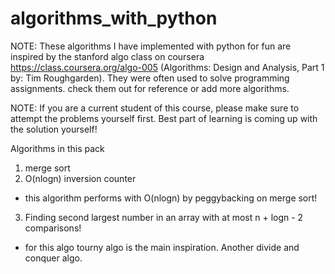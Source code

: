 algorithms_with_python
======================

NOTE: These algorithms I have implemented with python for fun are inspired by the stanford algo class on coursera https://class.coursera.org/algo-005 (Algorithms: Design and Analysis, Part 1 by: Tim Roughgarden). They were often used to solve programming assignments. check them out for reference or add more algorithms.

NOTE: If you are a current student of this course, please make sure to attempt the problems yourself first. Best part of learning is coming up with the solution yourself!

Algorithms in this pack

1. merge sort
2. O(nlogn) inversion counter
  * this algorithm performs with O(nlogn) by peggybacking on merge sort!

3. Finding second largest number in an array with at most n + logn - 2 comparisons!
  * for this algo tourny algo is the main inspiration. Another divide and conquer algo.
